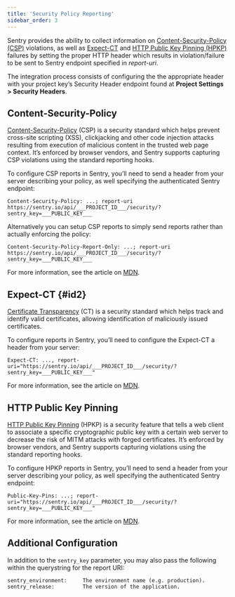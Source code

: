 ```yaml
---
title: 'Security Policy Reporting'
sidebar_order: 3
---
```


Sentry provides the ability to collect information on [Content-Security-Policy (CSP)](https://developer.mozilla.org/en-US/docs/Web/HTTP/Headers/Content-Security-Policy) violations, as well as [Expect-CT](https://developer.mozilla.org/en-US/docs/Web/HTTP/Headers/Expect-CT) and [HTTP Public Key Pinning (HPKP)](https://developer.mozilla.org/en-US/docs/Web/HTTP/Public_Key_Pinning) failures by setting the proper HTTP header which results in violation/failure to be sent to Sentry endpoint specified in _report-uri_.

The integration process consists of configuring the the appropriate header with your project key’s Security Header endpoint found at **Project Settings > Security Headers**.

## Content-Security-Policy

[Content-Security-Policy](https://en.wikipedia.org/wiki/Content_Security_Policy) (CSP) is a security standard which helps prevent cross-site scripting (XSS), clickjacking and other code injection attacks resulting from execution of malicious content in the trusted web page context. It’s enforced by browser vendors, and Sentry supports capturing CSP violations using the standard reporting hooks.

To configure CSP reports in Sentry, you’ll need to send a header from your server describing your policy, as well specifying the authenticated Sentry endpoint:

```
Content-Security-Policy: ...; report-uri https://sentry.io/api/___PROJECT_ID___/security/?sentry_key=___PUBLIC_KEY___
```

Alternatively you can setup CSP reports to simply send reports rather than actually enforcing the policy:

```
Content-Security-Policy-Report-Only: ...; report-uri https://sentry.io/api/___PROJECT_ID___/security/?sentry_key=___PUBLIC_KEY___
```

For more information, see the article on [MDN](https://developer.mozilla.org/en-US/docs/Web/HTTP/Headers/Content-Security-Policy).

## Expect-CT {#id2}

[Certificate Transparency](https://en.wikipedia.org/wiki/Certificate_Transparency) (CT) is a security standard which helps track and identify valid certificates, allowing identification of maliciously issued certificates.

To configure reports in Sentry, you’ll need to configure the Expect-CT a header from your server:

```
Expect-CT: ..., report-uri="https://sentry.io/api/___PROJECT_ID___/security/?sentry_key=___PUBLIC_KEY___"
```

For more information, see the article on [MDN](https://developer.mozilla.org/en-US/docs/Web/HTTP/Headers/Expect-CT).

## HTTP Public Key Pinning

[HTTP Public Key Pinning](https://en.wikipedia.org/wiki/HTTP_Public_Key_Pinning) (HPKP) is a security feature that tells a web client to associate a specific cryptographic public key with a certain web server to decrease the risk of MITM attacks with forged certificates. It’s enforced by browser vendors, and Sentry supports capturing violations using the standard reporting hooks.

To configure HPKP reports in Sentry, you’ll need to send a header from your server describing your policy, as well specifying the authenticated Sentry endpoint:

```
Public-Key-Pins: ...; report-uri="https://sentry.io/api/___PROJECT_ID___/security/?sentry_key=___PUBLIC_KEY___"
```

For more information, see the article on [MDN](https://developer.mozilla.org/en-US/docs/Web/HTTP/Public_Key_Pinning).

## Additional Configuration

In addition to the `sentry_key` parameter, you may also pass the following within the querystring for the report URI:

```
sentry_environment:     The environment name (e.g. production).
sentry_release:         The version of the application.
```
